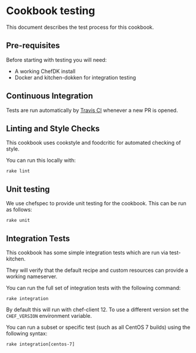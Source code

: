 # Cookbook testing

This document describes the test process for this cookbook.

## Pre-requisites

Before starting with testing you will need:

* A working ChefDK install
* Docker and kitchen-dokken for integration testing

## Continuous Integration

Tests are run automatically
by [Travis CI](https://travis-ci.org/joyofhex/cookbook-bind) whenever a new
PR is opened.

## Linting and Style Checks

This cookbook uses cookstyle and foodcritic for automated checking of style.

You can run this locally with:

```
rake lint
```

## Unit testing

We use chefspec to provide unit testing for the cookbook. This can be run
as follows:

```
rake unit
```

## Integration Tests

This cookbook has some simple integration tests which are run via test-kitchen.

They will verify that the default recipe and custom resources can provide a
working nameserver.

You can run the full set of integration tests with the following command:

```
rake integration
```

By default this will run with chef-client 12. To use a different version set
the `CHEF_VERSION` environment variable.

You can run a subset or specific test (such as all CentOS 7 builds) using
the following syntax:

```
rake integration[centos-7]
```
